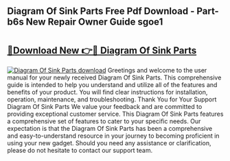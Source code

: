 ## Diagram Of Sink Parts Free Pdf Download - Part-b6s New Repair Owner Guide sgoe1

# <h2><a href="http://dfifq4.blite.top/?on=Diagram+Of+Sink+Parts">🔗Download New 👉🔴 Diagram Of Sink Parts</a></h2>

[![Diagram Of Sink Parts download](https://i.imgur.com/lujVjoI.png)](http://dfifq4.blite.top/?on=Diagram+Of+Sink+Parts)
Greetings and welcome to the user manual for your newly received Diagram Of Sink Parts. This comprehensive guide is intended to help you understand and utilize all of the features and benefits of your product. You will find clear instructions for installation, operation, maintenance, and troubleshooting. Thank You for Your Support Diagram Of Sink Parts We value your feedback and are committed to providing exceptional customer service. This Diagram Of Sink Parts features a comprehensive set of features to cater to your specific needs. Our expectation is that the Diagram Of Sink Parts has been a comprehensive and easy-to-understand resource in your journey to becoming proficient in using your new gadget. Should you need any assistance or clarification, please do not hesitate to contact our support team.
